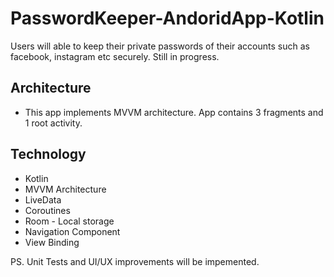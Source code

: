 # PasswordKeeper-AndoridApp-Kotlin
Users will able to keep their private passwords of their accounts such as facebook, instagram etc securely. Still in progress. 

Architecture
------------
- This app implements MVVM architecture. App contains 3 fragments and 1 root activity. 

Technology
----------
- Kotlin
- MVVM Architecture 
- LiveData
- Coroutines
- Room - Local storage
- Navigation Component
- View Binding


PS. Unit Tests and UI/UX improvements will be impemented.

